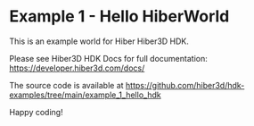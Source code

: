 # Example 1 - Hello HiberWorld

This is an example world for Hiber Hiber3D HDK.

Please see Hiber3D HDK Docs for full documentation:
https://developer.hiber3d.com/docs/

The source code is available at
https://github.com/hiber3d/hdk-examples/tree/main/example_1_hello_hdk

Happy coding!
